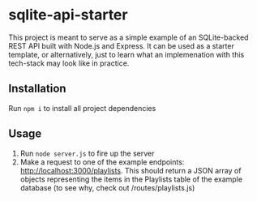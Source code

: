 # sqlite-api-starter
This project is meant to serve as a simple example of an SQLite-backed REST API built with Node.js and Express.  It can be used as a starter template, or alternatively, just to learn what an implemenation with this tech-stack may look like in practice.

## Installation
Run `npm i` to install all project dependencies

## Usage
1. Run `node server.js` to fire up the server
2. Make a request to one of the example endpoints:  [http://localhost:3000/playlists](http://localhost:3000/playlists).  This should return a JSON array of objects representing the items in the Playlists table of the example database (to see why, check out /routes/playlists.js)
